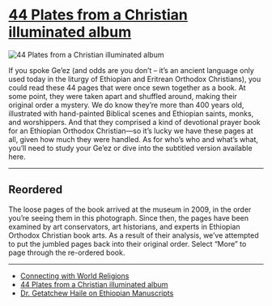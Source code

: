 # [44 Plates from a Christian illuminated album](http://artsmia.github.io/griot/#/o/108767)
![44 Plates from a Christian illuminated album](http://api.artsmia.org/images/108767/medium.jpg)

<p>If you spoke Ge’ez (and odds are you don’t – it’s an ancient language only used today in the liturgy of Ethiopian and Eritrean Orthodox Christians), you could read these 44 pages that were once sewn together as a book. At some point, they were taken apart and shuffled around, making their original order a mystery. We do know they’re more than 400 years old, illustrated with hand-painted Biblical scenes and Ethiopian saints, monks, and worshippers. And that they comprised a kind of devotional prayer book for an Ethiopian Orthodox Christian—so it’s lucky we have these pages at all, given how much they were handled. As for who’s who and what’s what, you’ll need to study your Ge’ez or dive into the subtitled version available here.</p>

---

## Reordered
<p>The loose pages of the book arrived at the museum in 2009, in the order you’re seeing them in this photograph. Since then, the pages have been examined by art conservators, art historians, and experts in Ethiopian Orthodox Christian book arts. As a result of their analysis, we’ve attempted to put the jumbled pages back into their original order. Select “More” to page through the re-ordered book.</p>

---

* [Connecting with World Religions](http://artsmia.github.io/griot/#/stories/373)
* [44 Plates from a Christian illuminated album](http://artsmia.github.io/griot/#/stories/316)
* [Dr. Getatchew Haile on Ethiopian Manuscripts](http://artsmia.github.io/griot/#/stories/256)
